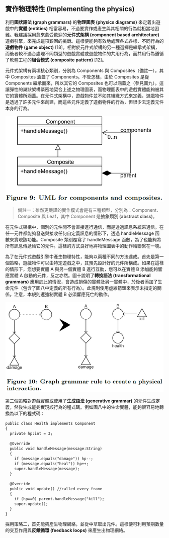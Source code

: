 ## 實作物理特性 (Implementing the physics)

利用**圖狀語法 (graph grammars)** 的**物理圖表 (physics diagrams)** 來定義出遊戲中的**實體 (entities)** 相當容易，不過要實作或產生與其相關的行為就相當地困難。我建議採用愈來愈受歡迎的**元件式架構 (component based architecture)** 遊戲引擎，來完成這項艱困的挑戰。這樣便能夠有效地處理各式各樣、不同行為的**遊戲物件 (game object)** [18]。相對於元件式架構的另一種選擇是繼承式架構，而後者較不適合處理不同類型的遊戲實體或遊戲物件的共用行為，而共用行為遵循了軟體工程的**組合模式 (composite pattern)** [12]。

元件式架構有兩項核心類別，分別為 Components 與 Composites（備註一），其中 Composites 涵蓋了 Components。不管怎樣，由於 Composites 是從 Components 繼承而來，所以其它的 Composites 也可以涵蓋之（參見圖九）。這讓彈性的巢狀架構緊密地契合上述之物理圖表，而物理圖表中的遊戲實體能夠被其它的實體所涵蓋。在元件式架構中，遊戲物件並不如其組織方式來定義，遊戲物件是透過了許多元件來創建，而這些元件定義了遊戲物件的行為，但很少去定義元件本身的行為。

![](./img/9.PNG)

> 備註一：雖然更嚴謹的實作模式會是有三種類型，分別為：Component、Composite 與 Leaf，其中 Component 是**抽象類別 (abstract class)**。

在元件式架構中，個別的元件間不會直接進行通信，而是透過訊息系統來通信。在任一元件都能夠發送與接收任何自定義訊息的情形下，透過 handleMessage 函數來實現該功能。Composite 類別覆寫了 handleMessage 函數，為了也能夠將所有訊息傳遞給它的元件。這樣的方式良好地將物理圖表中的動作給聯繫在一塊。

為了在元件式遊戲引擎中產生物理特性，能夠以兩種不同的方法達成。首先是第一個策略，遊戲物件可以由特定遊戲之中，其預先設計好的元件所構成。如果在這樣的情形下，您想要實體 A 與另一個實體 B 進行互動，您可以在實體 B 添加能夠響應實體 A 啟動的元件，反之亦然。圖十說明了**轉換語法 (transformational grammars)** 應用於此的情況，會造成損傷的實體及另一實體中，於後者添加了生命元件（包含了圖八中定義的所有行為）。此規則使用虛線箭頭來表示未指定的關係。注意，本規則還強制實體 B 必須響應死亡的動作。

![](./img/10.png)

第二個策略對遊戲實體或使用了**生成語法 (generative grammar)** 的元件生成定義，然後生成能夠實現該行為的程式碼。例如圖八中的生命實體，能夠很容易地轉換為以下的程式碼：

```
public class Health implements Component
{
  private hp:int = 3;

  @Override
  public void handleMessage(message:String)
  {
    if (message.equals("damage")) hp--;
    if (message.equals("heal")) hp++;
    super.handleMessage(message);
  }

  @Override
  public void update() //called every frame
  {
    if (hp==0) parent.handleMessage("kill");
    super.update();
  }
}
```

採用策略二，首先能夠產生物理網絡，並從中萃取出元件。這樣便可利用預期數量的交互作用與**反饋循環 (feedback loops)** 來產生出物理網絡。

